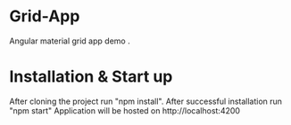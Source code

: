 # Grid-App
Angular material grid app demo .

# Installation & Start up
After cloning the project run "npm install".
After successful installation run "npm start"
Application will be hosted on http://localhost:4200
